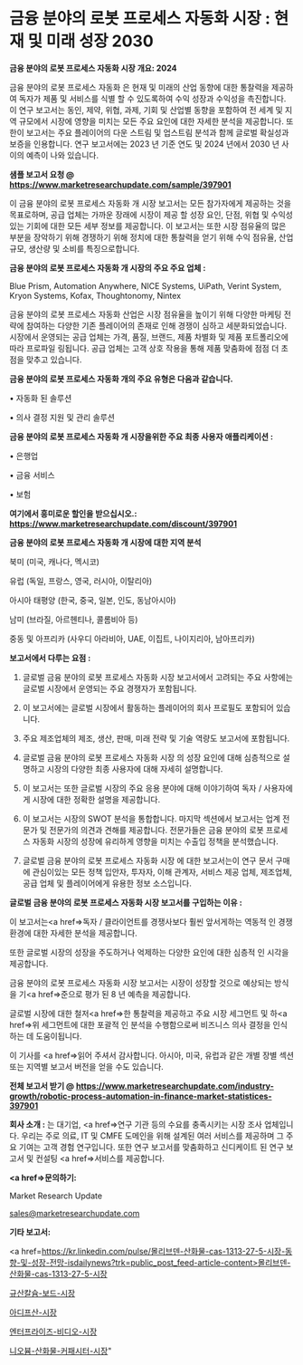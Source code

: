 # 금융 분야의 로봇 프로세스 자동화 시장 : 현재 및 미래 성장 2030

<strong>금융 분야의 로봇 프로세스 자동화 시장 개요: 2024</strong>

금융 분야의 로봇 프로세스 자동화 은 현재 및 미래의 산업 동향에 대한 통찰력을 제공하여 독자가 제품 및 서비스를 식별 할 수 있도록하여 수익 성장과 수익성을 촉진합니다. 이 연구 보고서는 동인, 제약, 위협, 과제, 기회 및 산업별 동향을 포함하여 전 세계 및 지역 규모에서 시장에 영향을 미치는 모든 주요 요인에 대한 자세한 분석을 제공합니다. 또한이 보고서는 주요 플레이어의 다운 스트림 및 업스트림 분석과 함께 글로벌 확실성과 보증을 인용합니다. 연구 보고서에는 2023 년 기준 연도 및 2024 년에서 2030 년 사이의 예측이 나와 있습니다.



<strong>샘플 보고서 요청 @ <a href=https://www.marketresearchupdate.com/sample/397901>https://www.marketresearchupdate.com/sample/397901</a></strong>

이 금융 분야의 로봇 프로세스 자동화 개 시장 보고서는 모든 참가자에게 제공하는 것을 목표로하며, 공급 업체는 가까운 장래에 시장이 제공 할 성장 요인, 단점, 위협 및 수익성있는 기회에 대한 모든 세부 정보를 제공합니다. 이 보고서는 또한 시장 점유율의 많은 부분을 장악하기 위해 경쟁하기 위해 정치에 대한 통찰력을 얻기 위해 수익 점유율, 산업 규모, 생산량 및 소비를 특징으로합니다.



<strong>금융 분야의 로봇 프로세스 자동화 개 시장의 주요 주요 업체 :</strong>

Blue Prism, Automation Anywhere, NICE Systems, UiPath, Verint System, Kryon Systems, Kofax, Thoughtonomy, Nintex

금융 분야의 로봇 프로세스 자동화 산업은 시장 점유율을 높이기 위해 다양한 마케팅 전략에 참여하는 다양한 기존 플레이어의 존재로 인해 경쟁이 심하고 세분화되었습니다. 시장에서 운영되는 공급 업체는 가격, 품질, 브랜드, 제품 차별화 및 제품 포트폴리오에 따라 프로파일 링됩니다. 공급 업체는 고객 상호 작용을 통해 제품 맞춤화에 점점 더 초점을 맞추고 있습니다.



<strong>금융 분야의 로봇 프로세스 자동화 개의 주요 유형은 다음과 같습니다.</strong>

• 자동화 된 솔루션

• 의사 결정 지원 및 관리 솔루션



<strong>금융 분야의 로봇 프로세스 자동화 개 시장을위한 주요 최종 사용자 애플리케이션 :</strong>

• 은행업

• 금융 서비스

• 보험



<strong>여기에서 흥미로운 할인을 받으십시오.: <a href=https://www.marketresearchupdate.com/discount/397901>https://www.marketresearchupdate.com/discount/397901</a></strong>



<strong>금융 분야의 로봇 프로세스 자동화 개 시장에 대한 지역 분석</strong>

북미 (미국, 캐나다, 멕시코)

유럽 (독일, 프랑스, 영국, 러시아, 이탈리아)

아시아 태평양 (한국, 중국, 일본, 인도, 동남아시아)

남미 (브라질, 아르헨티나, 콜롬비아 등)

중동 및 아프리카 (사우디 아라비아, UAE, 이집트, 나이지리아, 남아프리카)



<strong>보고서에서 다루는 요점 :</strong>

1. 글로벌 금융 분야의 로봇 프로세스 자동화 시장 보고서에서 고려되는 주요 사항에는 글로벌 시장에서 운영되는 주요 경쟁자가 포함됩니다.

2. 이 보고서에는 글로벌 시장에서 활동하는 플레이어의 회사 프로필도 포함되어 있습니다.

3. 주요 제조업체의 제조, 생산, 판매, 미래 전략 및 기술 역량도 보고서에 포함됩니다.

4. 글로벌 금융 분야의 로봇 프로세스 자동화 시장 의 성장 요인에 대해 심층적으로 설명하고 시장의 다양한 최종 사용자에 대해 자세히 설명합니다.

5. 이 보고서는 또한 글로벌 시장의 주요 응용 분야에 대해 이야기하여 독자 / 사용자에게 시장에 대한 정확한 설명을 제공합니다.

6. 이 보고서는 시장의 SWOT 분석을 통합합니다. 마지막 섹션에서 보고서는 업계 전문가 및 전문가의 의견과 견해를 제공합니다. 전문가들은 금융 분야의 로봇 프로세스 자동화 시장의 성장에 유리하게 영향을 미치는 수출입 정책을 분석했습니다.

7. 글로벌 금융 분야의 로봇 프로세스 자동화 시장 에 대한 보고서는이 연구 문서 구매에 관심이있는 모든 정책 입안자, 투자자, 이해 관계자, 서비스 제공 업체, 제조업체, 공급 업체 및 플레이어에게 유용한 정보 소스입니다.



<strong>글로벌 금융 분야의 로봇 프로세스 자동화 시장 보고서를 구입하는 이유 :</strong>

이 보고서는<a href=>독자 / 클</a>라이언트를 경쟁사보다 훨씬 앞서게하는 역동적 인 경쟁 환경에 대한 자세한 분석을 제공합니다.

또한 글로벌 시장의 성장을 주도하거나 억제하는 다양한 요인에 대한 심층적 인 시각을 제공합니다.

금융 분야의 로봇 프로세스 자동화 시장 보고서는 시장이 성장할 것으로 예상되는 방식을 기<a href=>준으로</a> 평가 된 8 년 예측을 제공합니다.

글로벌 시장에 대한 철저<a href=>한 통찰력</a>을 제공하고 주요 시장 세그먼트 및 하<a href=>위 세그</a>먼트에 대한 포괄적 인 분석을 수행함으로써 비즈니스 의사 결정을 인식하는 데 도움이됩니다.

이 기사를 <a href=>읽어 주</a>셔서 감사합니다. 아시아, 미국, 유럽과 같은 개별 장별 섹션 또는 지역별 보고서 버전을 얻을 수도 있습니다.



<strong>전체 보고서 받기 @ <a href=https://www.marketresearchupdate.com/industry-growth/robotic-process-automation-in-finance-market-statistices-397901>https://www.marketresearchupdate.com/industry-growth/robotic-process-automation-in-finance-market-statistices-397901</a></strong>



<strong>회사 소개 :</strong>
는 대기업, <a href=>연구 기</a>관 등의 수요를 충족시키는 시장 조사 업체입니다. 우리는 주로 의료, IT 및 CMFE 도메인을 위해 설계된 여러 서비스를 제공하며 그 주요 기여는 고객 경험 연구입니다. 또한 연구 보고서를 맞춤화하고 신디케이트 된 연구 보고서 및 컨설팅 <a href=>서비</a>스를 제공합니다.



<strong><a href=>문의하기:</a></strong>

Market Research Update

sales@marketresearchupdate.com



<strong>기타 보고서:</strong>

<a href=https://kr.linkedin.com/pulse/몰리브덴-산화물-cas-1313-27-5-시장-동향-및-성장-전망-isdailynews?trk=public_post_feed-article-content>몰리브덴-산화물-cas-1313-27-5-시장</a>

<a href=https://www.linkedin.com/pulse/규산칼슘-보드-시장-경쟁-분석-및-성장-잠재력-2029-market-matrix-musings-analysis-a0hmf/>규산칼슘-보드-시장</a>

<a href=https://www.linkedin.com/pulse/아디프산-시장-세분화-연구-및-목표-고객2029년-survey-savvy-insights-360-analysis-nbgaf/>아디프산-시장</a>

<a href=https://www.linkedin.com/pulse/엔터프라이즈-비디오-시장-동향-및-성장-전망-trendsetters-talk-360-analysis-gyiuf/>엔터프라이즈-비디오-시장</a>

<a href=https://www.linkedin.com/pulse/니오븀-산화물-커패시터-시장-현재-및-미래-성장-2030-analytics-avenue-adventures-24-ana-bnmdc/>니오븀-산화물-커패시터-시장</a>"
